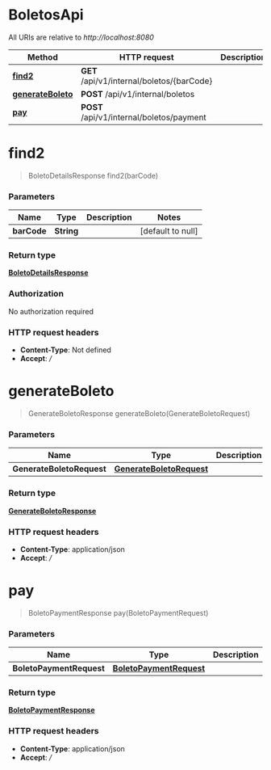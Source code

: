 # BoletosApi

All URIs are relative to *http://localhost:8080*

| Method | HTTP request | Description |
|------------- | ------------- | -------------|
| [**find2**](BoletosApi.md#find2) | **GET** /api/v1/internal/boletos/{barCode} |  |
| [**generateBoleto**](BoletosApi.md#generateBoleto) | **POST** /api/v1/internal/boletos |  |
| [**pay**](BoletosApi.md#pay) | **POST** /api/v1/internal/boletos/payment |  |


<a name="find2"></a>
# **find2**
> BoletoDetailsResponse find2(barCode)



### Parameters

|Name | Type | Description  | Notes |
|------------- | ------------- | ------------- | -------------|
| **barCode** | **String**|  | [default to null] |

### Return type

[**BoletoDetailsResponse**](../Models/BoletoDetailsResponse.md)

### Authorization

No authorization required

### HTTP request headers

- **Content-Type**: Not defined
- **Accept**: */*

<a name="generateBoleto"></a>
# **generateBoleto**
> GenerateBoletoResponse generateBoleto(GenerateBoletoRequest)


### Parameters

|Name | Type | Description  | Notes |
|------------- | ------------- | ------------- | -------------|
| **GenerateBoletoRequest** | [**GenerateBoletoRequest**](../Models/GenerateBoletoRequest.md)|  | |

### Return type

[**GenerateBoletoResponse**](../Models/GenerateBoletoResponse.md)


### HTTP request headers

- **Content-Type**: application/json
- **Accept**: */*

<a name="pay"></a>
# **pay**
> BoletoPaymentResponse pay(BoletoPaymentRequest)


### Parameters

|Name | Type | Description  | Notes |
|------------- | ------------- | ------------- | -------------|
| **BoletoPaymentRequest** | [**BoletoPaymentRequest**](../Models/BoletoPaymentRequest.md)|  | |

### Return type

[**BoletoPaymentResponse**](../Models/BoletoPaymentResponse.md)


### HTTP request headers

- **Content-Type**: application/json
- **Accept**: */*

